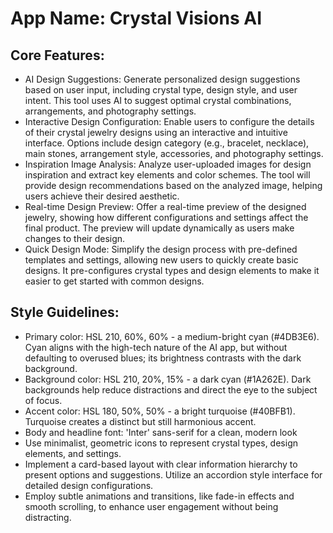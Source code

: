# **App Name**: Crystal Visions AI

## Core Features:

- AI Design Suggestions: Generate personalized design suggestions based on user input, including crystal type, design style, and user intent. This tool uses AI to suggest optimal crystal combinations, arrangements, and photography settings.
- Interactive Design Configuration: Enable users to configure the details of their crystal jewelry designs using an interactive and intuitive interface. Options include design category (e.g., bracelet, necklace), main stones, arrangement style, accessories, and photography settings.
- Inspiration Image Analysis: Analyze user-uploaded images for design inspiration and extract key elements and color schemes. The tool will provide design recommendations based on the analyzed image, helping users achieve their desired aesthetic.
- Real-time Design Preview: Offer a real-time preview of the designed jewelry, showing how different configurations and settings affect the final product. The preview will update dynamically as users make changes to their design.
- Quick Design Mode: Simplify the design process with pre-defined templates and settings, allowing new users to quickly create basic designs.  It pre-configures crystal types and design elements to make it easier to get started with common designs.

## Style Guidelines:

- Primary color: HSL 210, 60%, 60% - a medium-bright cyan (#4DB3E6).  Cyan aligns with the high-tech nature of the AI app, but without defaulting to overused blues; its brightness contrasts with the dark background.
- Background color: HSL 210, 20%, 15% - a dark cyan (#1A262E). Dark backgrounds help reduce distractions and direct the eye to the subject of focus.
- Accent color: HSL 180, 50%, 50% - a bright turquoise (#40BFB1). Turquoise creates a distinct but still harmonious accent.
- Body and headline font: 'Inter' sans-serif for a clean, modern look
- Use minimalist, geometric icons to represent crystal types, design elements, and settings.
- Implement a card-based layout with clear information hierarchy to present options and suggestions. Utilize an accordion style interface for detailed design configurations.
- Employ subtle animations and transitions, like fade-in effects and smooth scrolling, to enhance user engagement without being distracting.